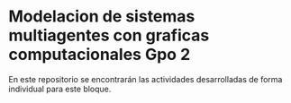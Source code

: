# Modelacion de sistemas multiagentes con graficas computacionales Gpo 2
En este repositorio se encontrarán las actividades desarrolladas de forma individual para este bloque.
